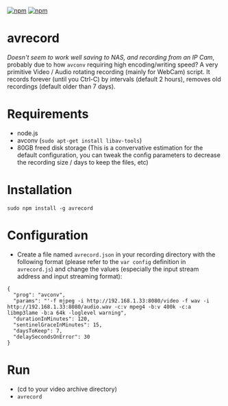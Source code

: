 [![npm](https://img.shields.io/npm/v/avrecord.svg)](https://www.npmjs.com/package/avrecord)
[![npm](https://img.shields.io/npm/dm/avrecord.svg)](https://www.npmjs.com/package/avrecord)

# avrecord
*Doesn't seem to work well saving to NAS, and recording from an IP Cam*, probably due to how `avconv` requiring high encoding/writing speed?
A very primitive Video / Audio rotating recording (mainly for WebCam) script. It records forever (until you Ctrl-C) by intervals (default 2 hours), removes old recordings (default older than 7 days).

# Requirements
- node.js
- avconv (`sudo apt-get install libav-tools`)
- 80GB freed disk storage (This is a convervative estimation for the default configuration, you can tweak the config parameters to decrease the recording size / days to keep the files, etc)

# Installation
`sudo npm install -g avrecord`

# Configuration
- Create a file named `avrecord.json` in your recording directory with the following format (please refer to the `var config` definition in `avrecord.js`) and change the values (especially the input stream address and input streaming format):
```
{
  "prog": "avconv",
  "params": "'-f mjpeg -i http://192.168.1.33:8080/video -f wav -i http://192.168.1.33:8080/audio.wav -c:v mpeg4 -b:v 400k -c:a libmp3lame -b:a 64k -loglevel warning",
  "durationInMinutes": 120,
  "sentinelGraceInMinutes": 15,
  "daysToKeep": 7,
  "delaySecondsOnError": 30
}
```

# Run
- (cd to your video archive directory)
- `avrecord`
